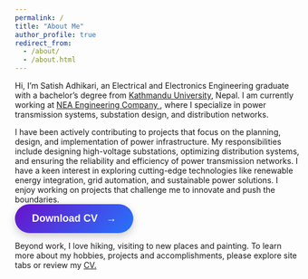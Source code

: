 ```yaml
---
permalink: /
title: "About Me"
author_profile: true
redirect_from: 
  - /about/
  - /about.html
---
```


Hi, I’m Satish Adhikari, an Electrical and Electronics Engineering graduate with a bachelor’s degree from  <a href="https://elec.ku.edu.np//" target="_blank"> Kathmandu University</a>, Nepal. I am currently working at <a href="https://www.neaec.com.np/en/home" target="_blank"> NEA Engineering Company </a>, where I specialize in power transmission systems, substation design, and distribution networks.<br>

I have been actively contributing to projects that focus on the planning, design, and implementation of power infrastructure. My responsibilities include designing high-voltage substations, optimizing distribution systems, and ensuring the reliability and efficiency of power transmission networks. I have a keen interest in exploring cutting-edge technologies like renewable energy integration, grid automation, and sustainable power solutions. I enjoy working on projects that challenge me to innovate and push the boundaries.<br>
<a href="path-to-your-cv.pdf" download>
  <button style="
    display: inline-block;
    padding: 15px 30px;
    color: #fff;
    font-size: 18px;
    font-weight: bold;
    background: linear-gradient(135deg, #6a11cb, #2575fc);
    border: none;
    border-radius: 50px;
    box-shadow: 0 5px 15px rgba(0, 0, 0, 0.2);
    cursor: pointer;
    transition: all 0.3s ease;
    position: relative;
    overflow: hidden;
  " 
  onmouseover="this.style.transform='translateY(-5px)';this.style.boxShadow='0 10px 20px rgba(0, 0, 0, 0.3)';" 
  onmouseout="this.style.transform='translateY(0)';this.style.boxShadow='0 5px 15px rgba(0, 0, 0, 0.2)';">
    <span style="position: relative; z-index: 1;">Download CV</span>
    <i style="
      margin-left: 10px;
      transition: transform 0.3s ease;
      position: relative;
      z-index: 1;
    ">→</i>
  </button>
</a>

Beyond work, I love hiking, visiting to new places and painting. To learn more about my hobbies, projects and accomplishments, please explore site tabs or review my <a href="../files/CV - Satish Adhikari.pdf" target="_blank">CV.<br>




